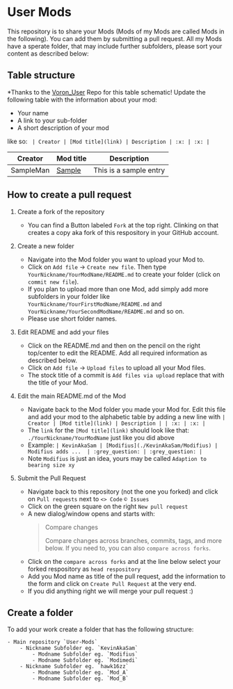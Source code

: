 # User Mods

This repository is to share your Mods (Mods of my Mods are called Mods in the following). You can add them by submitting a pull request.
All my Mods have a sperate folder, that may include further subfolders, please sort your content as described below:

## Table structure

*Thanks to the [Voron_User](https://github.com/VoronDesign/VoronUsers) Repo for this table schematic! 
Update the following table with the information about your mod:
- Your name
- A link to your sub-folder
- A short description of your mod

like so:
`
| Creator | [Mod title](link) | Description | :x: | :x: |`

| Creator | Mod title | Description |
| --- | --- | --- |
| SampleMan | [Sample](./SampleMan/Sample) | This is a sample entry |

## How to create a pull request 

1. Create a fork of the repository
    - You can find a Button labeled `Fork` at the top right. Clinking on that creates a copy aka fork of this respository in your GitHub account.

2. Create a new folder
    - Navigate into the Mod folder you want to upload your Mod to.
    - Click on `Add file` -> `Create new file`. Then type `YourNickname/YourModName/README.md` to create your folder (click on `commit new file`).
    - If you plan to upload more than one Mod, add simply add more subfolders in your folder like `YourNickname/YourFirstModName/README.md` and `YourNickname/YourSecondModName/README.md` and so on. 
    - Please use short folder names.

3. Edit README and add your files
    - Click on the README.md and then on the pencil on the right top/center to edit the README. Add all required information as described below.
    - Click on `Add file` -> `Upload files` to upload all your Mod files.
    - The stock title of a commit is `Add files via upload` replace that with the title of your Mod.

4. Edit the main README.md of the Mod
    - Navigate back to the Mod folder you made your Mod for. Edit this file and add your mod to the alphabetic table by adding a new line with `| Creator | [Mod title](link) | Description | | :x: | :x: |`
    - The `link` for the `[Mod title](link)` should look like that: `./YourNickname/YourModName` just like you did above
    - Example: `| KevinAkaSam | [Modifius](./KevinAkaSam/Modifius) | Modifius adds ...  | :grey_question: | :grey_question: |`
    - Note `Modifius` is just an idea, yours may be called `Adaption to bearing size xy`

5. Submit the Pull Request
    - Navigate back to this repository (not the one you forked) and click on `Pull requests` next to `<> Code` `© Issues`
    - Click on the green square on the right `New pull request`
    - A new dialog/window opens and starts with:
        >Compare changes
        >
        >Compare changes across branches, commits, tags, and more below. If you need to, you can also `compare across forks`.
    - Click on the `compare across forks` and at the line below select your forked respository as `head respository`
    - Add you Mod name as title of the pull request, add the information to the form and click on  `Create Pull Request` at the very end.
    - If you did anything right we will merge your pull request :)
 
## Create a folder

To add your work create a folder that has the following structure:

    - Main repository `User-Mods` 
        - Nickname Subfolder eg. `KevinAkaSam`
            - Modname Subfolder eg. `Modifius`
            - Modname Subfolder eg. `Modimedi`
        - Nickname Subfolder eg. `hawk16zz`
            - Modname Subfolder eg. `Mod_A`
            - Modname Subfolder eg. `Mod_B`
